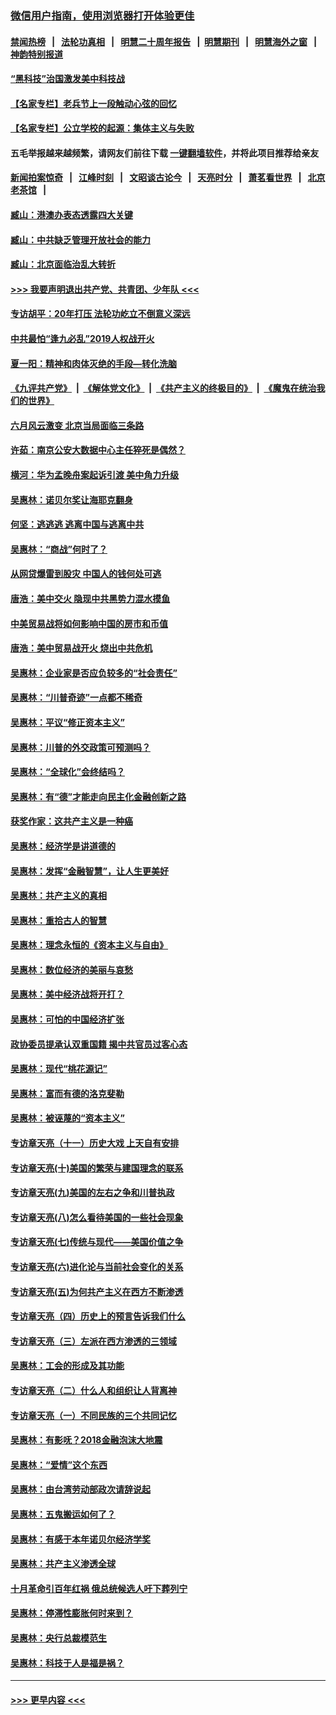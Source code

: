 ### [微信用户指南，使用浏览器打开体验更佳](https://github.com/gfw-breaker/banned-news1/blob/master/indexes/wechat-guide.md?t=0)
#### [禁闻热榜](热点新闻.md?t=0)  &nbsp;&nbsp;|&nbsp;&nbsp; [法轮功真相](https://github.com/gfw-breaker/truth/blob/master/README.md?t=0) &nbsp;&nbsp;|&nbsp;&nbsp; [明慧二十周年报告](https://github.com/gfw-breaker/mh-reports/blob/master/README.md?t=0) &nbsp;&nbsp;|&nbsp;&nbsp;[明慧期刊](https://github.com/gfw-breaker/mh-qikan) &nbsp;&nbsp;|&nbsp;&nbsp; [明慧海外之窗](https://github.com/gfw-breaker/mh-news/blob/master/README.md?t=0) &nbsp;&nbsp;|&nbsp;&nbsp; [神韵特别报道](https://github.com/gfw-breaker/mh-news/blob/master/shenyun.md?t=0)
#### [“黑科技”治国激发美中科技战](../pages/nsc423/n11638056.md?t=02072202) 
#### [【名家专栏】老兵节上一段触动心弦的回忆](../pages/nsc423/n11646016.md?t=02072202) 
#### [【名家专栏】公立学校的起源：集体主义与失败](../pages/nsc423/n11601833.md?t=02072202) 
#### 五毛举报越来越频繁，请网友们前往下载 [一键翻墙软件](https://github.com/gfw-breaker/ssr-accounts)，并将此项目推荐给亲友
#### [新闻拍案惊奇](https://github.com/gfw-breaker/banned-news1/blob/master/pages/link4.md) &nbsp;&nbsp;|&nbsp;&nbsp; [江峰时刻](https://github.com/gfw-breaker/banned-news1/blob/master/pages/link4.md) &nbsp;&nbsp;|&nbsp;&nbsp; [文昭谈古论今](https://github.com/gfw-breaker/banned-news1/blob/master/pages/link4.md) &nbsp;&nbsp;|&nbsp;&nbsp; [天亮时分](https://github.com/gfw-breaker/banned-news1/blob/master/pages/link4.md) &nbsp;&nbsp;|&nbsp;&nbsp; [萧茗看世界](https://github.com/gfw-breaker/banned-news1/blob/master/pages/link4.md) &nbsp;&nbsp;|&nbsp;&nbsp; [北京老茶馆](https://github.com/gfw-breaker/banned-news1/blob/master/pages/link4.md) &nbsp;&nbsp;|&nbsp;&nbsp; 
#### [臧山：港澳办表态透露四大关键](../pages/nsc423/n11421628.md?t=02072202) 
#### [臧山：中共缺乏管理开放社会的能力](../pages/nsc423/n11407457.md?t=02072202) 
#### [臧山：北京面临治乱大转折](../pages/nsc423/n11406895.md?t=02072202) 
#### [>>> 我要声明退出共产党、共青团、少年队 <<<](https://github.com/begood0513/goodnews/blob/master/quit/letter.md) 
#### [专访胡平：20年打压 法轮功屹立不倒意义深远](../pages/nsc423/n11398800.md?t=02072202) 
#### [中共最怕“逢九必乱”2019人权战开火](../pages/nsc423/n11385248.md?t=02072202) 
#### [夏一阳：精神和肉体灭绝的手段—转化洗脑](../pages/nsc423/n11368250.md?t=02072202) 
#### [《九评共产党》](https://github.com/begood0513/9ping.md/blob/master/README.md) &nbsp;|&nbsp; [《解体党文化》](../../../../jtdwh.md/blob/master/README.md)  &nbsp;|&nbsp; [《共产主义的终极目的》](../../../../gczydzjmd.md/blob/master/README.md) &nbsp;|&nbsp; [《魔鬼在统治我们的世界》](../../../../mgztzwmdsj.md/blob/master/README.md) 
#### [六月风云激变 北京当局面临三条路](../pages/nsc423/n11313668.md?t=02072202) 
#### [许茹：南京公安大数据中心主任猝死是偶然？](../pages/nsc423/n11064744.md?t=02072202) 
#### [横河：华为孟晚舟案起诉引渡 美中角力升级](../pages/nsc423/n11027230.md?t=02072202) 
#### [吴惠林：诺贝尔奖让海耶克翻身](../pages/nsc423/n10890049.md?t=02072202) 
#### [何坚：逃逃逃 逃离中国与逃离中共](../pages/nsc423/n10592891.md?t=02072202) 
#### [吴惠林：“商战”何时了？](../pages/nsc423/n10573558.md?t=02072202) 
#### [从网贷爆雷到股灾 中国人的钱何处可逃](../pages/nsc423/n10572800.md?t=02072202) 
#### [唐浩：美中交火 隐现中共黑势力混水摸鱼](../pages/nsc423/n10544040.md?t=02072202) 
#### [中美贸易战将如何影响中国的房市和币值](../pages/nsc423/n10543697.md?t=02072202) 
#### [唐浩：美中贸易战开火 烧出中共危机](../pages/nsc423/n10540126.md?t=02072202) 
#### [吴惠林：企业家是否应负较多的“社会责任”](../pages/nsc423/n10535022.md?t=02072202) 
#### [吴惠林：“川普奇迹”一点都不稀奇](../pages/nsc423/n10512808.md?t=02072202) 
#### [吴惠林：平议“修正资本主义”](../pages/nsc423/n10495724.md?t=02072202) 
#### [吴惠林：川普的外交政策可预测吗？](../pages/nsc423/n10462387.md?t=02072202) 
#### [吴惠林：“全球化”会终结吗？](../pages/nsc423/n10452838.md?t=02072202) 
#### [吴惠林：有“德”才能走向民主化金融创新之路](../pages/nsc423/n10432292.md?t=02072202) 
#### [获奖作家：这共产主义是一种癌](../pages/nsc423/n10431541.md?t=02072202) 
#### [吴惠林：经济学是讲道德的](../pages/nsc423/n10398014.md?t=02072202) 
#### [吴惠林：发挥“金融智慧”，让人生更美好](../pages/nsc423/n10375019.md?t=02072202) 
#### [吴惠林：共产主义的真相](../pages/nsc423/n10351394.md?t=02072202) 
#### [吴惠林：重拾古人的智慧](../pages/nsc423/n10337691.md?t=02072202) 
#### [吴惠林：理念永恒的《资本主义与自由》](../pages/nsc423/n10316274.md?t=02072202) 
#### [吴惠林：数位经济的美丽与哀愁](../pages/nsc423/n10292946.md?t=02072202) 
#### [吴惠林：美中经济战将开打？](../pages/nsc423/n10258825.md?t=02072202) 
#### [吴惠林：可怕的中国经济扩张](../pages/nsc423/n10219147.md?t=02072202) 
#### [政协委员提承认双重国籍 揭中共官员过客心态](../pages/nsc423/n10208809.md?t=02072202) 
#### [吴惠林：现代“桃花源记”](../pages/nsc423/n10185234.md?t=02072202) 
#### [吴惠林：富而有德的洛克斐勒](../pages/nsc423/n10142264.md?t=02072202) 
#### [吴惠林：被诬蔑的“资本主义”](../pages/nsc423/n10124816.md?t=02072202) 
#### [专访章天亮（十一）历史大戏 上天自有安排](../pages/nsc423/n10094905.md?t=02072202) 
#### [专访章天亮(十)美国的繁荣与建国理念的联系](../pages/nsc423/n10094899.md?t=02072202) 
#### [专访章天亮(九)美国的左右之争和川普执政](../pages/nsc423/n10094889.md?t=02072202) 
#### [专访章天亮(八)怎么看待美国的一些社会现象](../pages/nsc423/n10094857.md?t=02072202) 
#### [专访章天亮(七)传统与现代——美国价值之争](../pages/nsc423/n10093140.md?t=02072202) 
#### [专访章天亮(六)进化论与当前社会变化的关系](../pages/nsc423/n10092036.md?t=02072202) 
#### [专访章天亮(五)为何共产主义在西方不断渗透](../pages/nsc423/n10083620.md?t=02072202) 
#### [专访章天亮（四）历史上的预言告诉我们什么](../pages/nsc423/n10083606.md?t=02072202) 
#### [专访章天亮（三）左派在西方渗透的三领域](../pages/nsc423/n10081115.md?t=02072202) 
#### [吴惠林：工会的形成及其功能](../pages/nsc423/n10080633.md?t=02072202) 
#### [专访章天亮（二）什么人和组织让人背离神](../pages/nsc423/n10076637.md?t=02072202) 
#### [专访章天亮（一）不同民族的三个共同记忆](../pages/nsc423/n10074188.md?t=02072202) 
#### [吴惠林：有影呒？2018金融泡沫大地震](../pages/nsc423/n10040534.md?t=02072202) 
#### [吴惠林：“爱情”这个东西](../pages/nsc423/n10019423.md?t=02072202) 
#### [吴惠林：由台湾劳动部政次请辞说起](../pages/nsc423/n9979679.md?t=02072202) 
#### [吴惠林：五鬼搬运如何了？](../pages/nsc423/n9925338.md?t=02072202) 
#### [吴惠林：有感于本年诺贝尔经济学奖](../pages/nsc423/n9871883.md?t=02072202) 
#### [吴惠林：共产主义渗透全球](../pages/nsc423/n9812748.md?t=02072202) 
#### [十月革命引百年红祸 俄总统候选人吁下葬列宁](../pages/nsc423/n9810182.md?t=02072202) 
#### [吴惠林：停滞性膨胀何时来到？](../pages/nsc423/n9764136.md?t=02072202) 
#### [吴惠林：央行总裁模范生](../pages/nsc423/n9728134.md?t=02072202) 
#### [吴惠林：科技于人是福是祸？](../pages/nsc423/n9672982.md?t=02072202) 

----
#### [ >>> 更早内容 <<< ](../indexes/nsc423-earlier.md)
